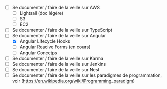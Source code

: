 
- [ ] Se documenter / faire de la veille sur AWS
    - [ ] Lightsail (doc légère)
    - [ ] S3 
    - [ ] EC2
- [ ] Se documenter / faire de la veille sur TypeScript
- [ ] Se documenter / faire de la veille sur Angular
    - [x] Angular Lifecycle Hooks
    - [ ] Angular Reacive Forms (en cours)
    - [ ] Angular Concetps
- [ ] Se documenter / faire de la veille sur Karma
- [ ] Se documenter / faire de la veille sur Jenkins
- [ ] Se documenter / faire de la veille sur Nest
- [ ] Se documenter / faire de la veille sur les paradigmes de programmation, voir (https://en.wikipedia.org/wiki/Programming_paradigm)